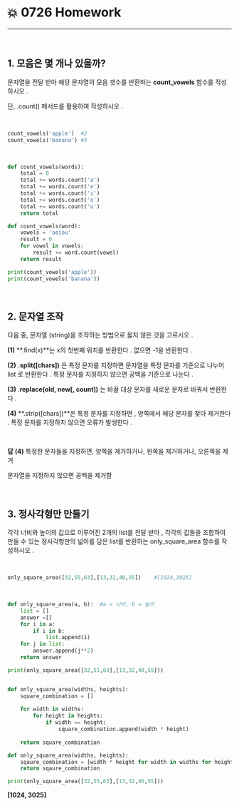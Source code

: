 # :boom: 0726 Homework

---

​			

## 1. 모음은 몇 개나 있을까?

문자열을 전달 받아 해당 문자열의 모음 갯수를 반환하는 **count_vowels** 함수를 작성하시오 . 

단, .count() 메서드를 활용하여 작성하시오 .

​			

```python
count_vowels('apple')  #2
count_vowels('banana') #3
```

​			

```python
def count_vowels(words):
    total = 0
    total += words.count('a')
    total += words.count('e')
    total += words.count('i')    
    total += words.count('o')    
    total += words.count('u')
    return total

def count_vowels(word):
    vowels = 'aeiou'
    result = 0
    for vowel in vowels:
        result += word.count(vowel)
    return result

print(count_vowels('apple'))
print(count_vowels('banana'))
```

​								

## 2. 문자열 조작

다음 중, 문자열 (string)을 조작하는 방법으로 옳지 않은 것을 고르시오 .

**(1)** **.find(x)**는 x의 첫번째 위치를 반환한다 . 없으면 -1을 반환한다 .

**(2)** **.split([chars])** 은 특정 문자를 지정하면 문자열을 특정 문자를 기준으로 나누어 list 로 반환한다 . 특정 문자를 지정하지 않으면 공백을 기준으로 나눈다 .

**(3)** .**replace(old, new[, count])** 는 바꿀 대상 문자를 새로운 문자로 바꿔서 반환한다 .

**(4)** **.strip([chars])**은 특정 문자를 지정하면 , 양쪽에서 해당 문자를 찾아 제거한다 . 특정 문자를 지정하지 않으면 오류가 발생한다 .

​			

**답** **(4)** 특정한 문자들을 지정하면, 양쪽을 제거하거나, 왼쪽을 제거하거나, 오른쪽을 제거

문자열을 지정하지 않으면 공백을 제거함

​															

## 3. 정사각형만 만들기

각각 너비와 높이의 값으로 이루어진 2개의 list를 전달 받아 , 각각의 값들을 조합하여 만들 수 있는 정사각형만의 넓이를 담은 list를 반환하는 only_square_area 함수를 작성하시오 .

​						

```python
only_square_area([32,55,63],[13,32,40,55])    #[1024,3025]
```

​								

```python
def only_square_area(a, b):  #a = 너비, b = 높이
    list = []
    answer =[]
    for i in a:
        if i in b:
            list.append(i)
    for j in list:
        answer.append(j**2)
    return answer

print(only_square_area([32,55,63],[13,32,40,55]))


def only_square_area(widths, heights):
    square_combination = []
    
    for width in widths:
        for height in heights:
            if width == height:
                square_combination.append(width * height)
    
    return square_combination

def only_square_area(widths, heights):
    sqaure_combination = [width * height for width in widths for height in heights if width == height]
    return sqaure_combination

print(only_square_area([32,55,63],[13,32,40,55]))
```

 **[1024, 3025]**									

